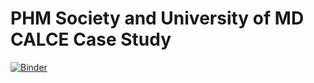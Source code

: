 # PHM Society and University of MD CALCE Case Study

[![Binder](https://mybinder.org/badge.svg)](https://mybinder.org/v2/gh/patanijo/PHM2016/master?filepath=Sample_Analysis_Notebook_Non_Spark.ipynb)
 
